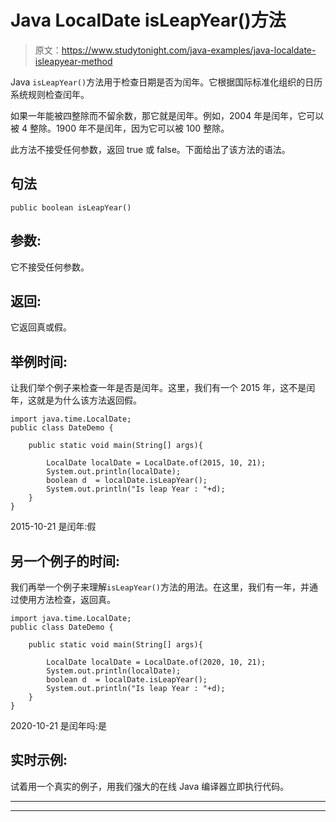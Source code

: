# Java LocalDate isLeapYear()方法

> 原文：<https://www.studytonight.com/java-examples/java-localdate-isleapyear-method>

Java `isLeapYear()`方法用于检查日期是否为闰年。它根据国际标准化组织的日历系统规则检查闰年。

如果一年能被四整除而不留余数，那它就是闰年。例如，2004 年是闰年，它可以被 4 整除。1900 年不是闰年，因为它可以被 100 整除。

此方法不接受任何参数，返回 true 或 false。下面给出了该方法的语法。

## 句法

```
public boolean isLeapYear()
```

## 参数:

它不接受任何参数。

## 返回:

它返回真或假。

## 举例时间:

让我们举个例子来检查一年是否是闰年。这里，我们有一个 2015 年，这不是闰年，这就是为什么该方法返回假。

```
import java.time.LocalDate; 
public class DateDemo {

	public static void main(String[] args){  

		LocalDate localDate = LocalDate.of(2015, 10, 21);
		System.out.println(localDate);
		boolean d  = localDate.isLeapYear();
		System.out.println("Is leap Year : "+d);
	}
}
```

2015-10-21
是闰年:假

## 另一个例子的时间:

我们再举一个例子来理解`isLeapYear()`方法的用法。在这里，我们有一年，并通过使用方法检查，返回真。

```
import java.time.LocalDate; 
public class DateDemo {

	public static void main(String[] args){  

		LocalDate localDate = LocalDate.of(2020, 10, 21);
		System.out.println(localDate);
		boolean d  = localDate.isLeapYear();
		System.out.println("Is leap Year : "+d);
	}
}
```

2020-10-21
是闰年吗:是

## 实时示例:

试着用一个真实的例子，用我们强大的在线 Java 编译器立即执行代码。

* * *

* * *